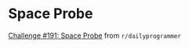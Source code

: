 # Space Probe

[Challenge #191: Space
Probe](https://www.reddit.com/r/dailyprogrammer/comments/2o5tb7/2014123_challenge_191_intermediate_space_probe/)
from `r/dailyprogrammer`
